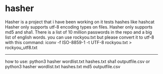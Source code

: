 # hasher
Hasher is a project that i have been working on it tests hashes like hashcat
Hasher only supports utf-8 encoding types on files.
Hasher only supports md5 and sha1.
There is a list of 10 million passwords in the repo and a big list of english words.
you can use rockyou.txt but please convert it to utf-8
with this command:
iconv -f ISO-8859-1 -t UTF-8 rockyou.txt > rockyou_utf8.txt

----------------------------------------------------------------------------
how to use:
python3 hasher wordlist.txt hashes.txt sha1 outputfile.csv
or 
python3 hasher wordlist.txt hashes.txt md5 outputfile.csv
